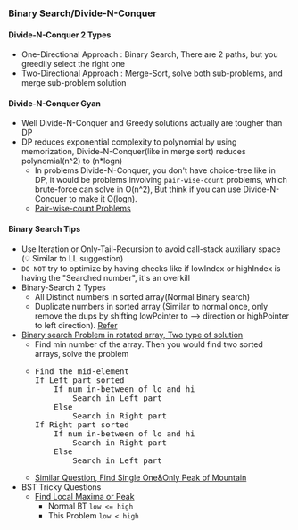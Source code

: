 ### Binary Search/Divide-N-Conquer

#### Divide-N-Conquer 2 Types
- One-Directional Approach : Binary Search, There are 2 paths, but you greedily select the right one
- Two-Directional Approach : Merge-Sort, solve both sub-problems, and merge sub-problem solution

#### Divide-N-Conquer Gyan
- Well Divide-N-Conquer and Greedy solutions actually are tougher than DP
- DP reduces exponential complexity to polynomial by using memorization, Divide-N-Conquer(like in merge sort) reduces polynomial(n^2) to (n*logn)
  - In problems Divide-N-Conquer, you don't have choice-tree like in DP, it would be problems involving `pair-wise-count` problems, which brute-force can solve in O(n^2), But think if you can use Divide-N-Conquer to make it O(logn).
  - [Pair-wise-count Problems](./Leetcode/src/main/java/year2k21/common/pattern/binarysearch/mergesort/variant)

#### Binary Search Tips
- Use Iteration or Only-Tail-Recursion to avoid call-stack auxiliary space (:bulb: Similar to LL suggestion)
- `DO NOT` try to optimize by having checks like if lowIndex or highIndex is having the "Searched number", it's an overkill
- Binary-Search 2 Types
  - All Distinct numbers in sorted array(Normal Binary search)
  - Duplicate numbers in sorted array (Similar to normal once, only remove the dups by shifting lowPointer to --> direction or highPointer to left direction). [Refer](https://leetcode.com/problems/search-in-rotated-sorted-array-ii/discuss/1890363/python-or-binary-search-or-explained-or)
- [Binary search Problem in rotated array, Two type of solution](./Leetcode/src/main/java/year2k21/common/pattern/sorting/SearchInRotatedSortedArray33.java)
  - Find min number of the array. Then you would find two sorted arrays, solve the problem
  - <pre>
    Find the mid-element
    If Left part sorted
        If num in-between of lo and hi
            Search in Left part
        Else 
            Search in Right part
    If Right part sorted
        If num in-between of lo and hi
            Search in Right part
        Else
            Search in Left part
    </pre>
  - [Similar Question, Find Single One&Only Peak of Mountain](https://leetcode.com/problems/peak-index-in-a-mountain-array/discuss/139849/Binary-Search) 
- BST Tricky Questions
  - [Find Local Maxima or Peak](./Leetcode/src/main/java/year2k21/common/pattern/binarysearch/FindPeakElement162.java)
    - Normal BT `low <= high`
    - This Problem `low < high`